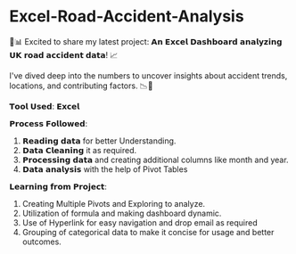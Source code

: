 # Excel-Road-Accident-Analysis

🚗📊 Excited to share my latest project: 𝗔𝗻 𝗘𝘅𝗰𝗲𝗹 𝗗𝗮𝘀𝗵𝗯𝗼𝗮𝗿𝗱 𝗮𝗻𝗮𝗹𝘆𝘇𝗶𝗻𝗴 𝗨𝗞 𝗿𝗼𝗮𝗱 𝗮𝗰𝗰𝗶𝗱𝗲𝗻𝘁 𝗱𝗮𝘁𝗮! 📈

I've dived deep into the numbers to uncover insights about accident trends, locations, and contributing factors. 📉📍

𝗧𝗼𝗼𝗹 𝗨𝘀𝗲𝗱: 𝗘𝘅𝗰𝗲𝗹

𝗣𝗿𝗼𝗰𝗲𝘀𝘀 𝗙𝗼𝗹𝗹𝗼𝘄𝗲𝗱:

1. 𝗥𝗲𝗮𝗱𝗶𝗻𝗴 𝗱𝗮𝘁𝗮 for better Understanding.
2. 𝗗𝗮𝘁𝗮 𝗖𝗹𝗲𝗮𝗻𝗶𝗻𝗴 it as required.
3. 𝗣𝗿𝗼𝗰𝗲𝘀𝘀𝗶𝗻𝗴 𝗱𝗮𝘁𝗮 and creating additional columns like month and year.
4. 𝗗𝗮𝘁𝗮 𝗮𝗻𝗮𝗹𝘆𝘀𝗶𝘀 with the help of Pivot Tables

𝗟𝗲𝗮𝗿𝗻𝗶𝗻𝗴 𝗳𝗿𝗼𝗺 𝗣𝗿𝗼𝗷𝗲𝗰𝘁:

1. Creating Multiple Pivots and Exploring to analyze.
2. Utilization of formula and making dashboard dynamic.
3. Use of Hyperlink for easy navigation and drop email as required
4. Grouping of categorical data to make it concise for usage and better outcomes.
